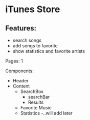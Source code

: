 # iTunes Store
## Features:
- search songs
- add songs to favorite
- show statistics and favorite artists

Pages: 1

Components:
- Header
- Content
  - SearchBox
    - searchBar
    - Results
  - Favorite Music
  - Statistics
    -..will add later

